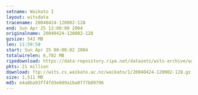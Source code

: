 ```yaml
---
setname: Waikato I
layout: witsdata
tracename: 20040424-120002-128
end: Sun Apr 25 12:00:00 2004
originalname: 20040424-120002-128
gzsize: 543 MB
len: 11:59:58
start: Sun Apr 25 00:00:02 2004
totalwirelen: 6,782 MB
ripedownload: https://data-repository.ripe.net/datasets/wits-archive/waikato/1/20040424-120002-128.gz
pkts: 21 million
download: ftp://wits.cs.waikato.ac.nz/waikato/1/20040424-120002-128.gz
size: 1,511 MB
md5: e4a0ba93ff4fd3e0d9a1ba0777b89796
---
```


